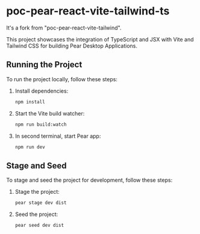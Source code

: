 # poc-pear-react-vite-tailwind-ts

It's a fork from "poc-pear-react-vite-tailwind".

This project showcases the integration of TypeScript and JSX with Vite and Tailwind CSS for building Pear Desktop Applications.

## Running the Project

To run the project locally, follow these steps:

1. Install dependencies:
   ```bash
   npm install
   ```

2. Start the Vite build watcher:
    ```bash
    npm run build:watch
    ```

3. In second terminal, start Pear app:
    ```bash
    npm run dev
    ```

## Stage and Seed

To stage and seed the project for development, follow these steps:

1. Stage the project:
    ```bash
    pear stage dev dist
    ```

2. Seed the project:
    ```bash
    pear seed dev dist
    ``` 

